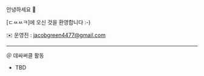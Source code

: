 안녕하세요 👋

[ㄷㅆㅆㅋ]에 오신 것을 환영합니다 :-) <br>

✉️ 운영진 : jacobgreen4477@gmail.com

------------------

＠ 데싸써클 활동

- TBD
